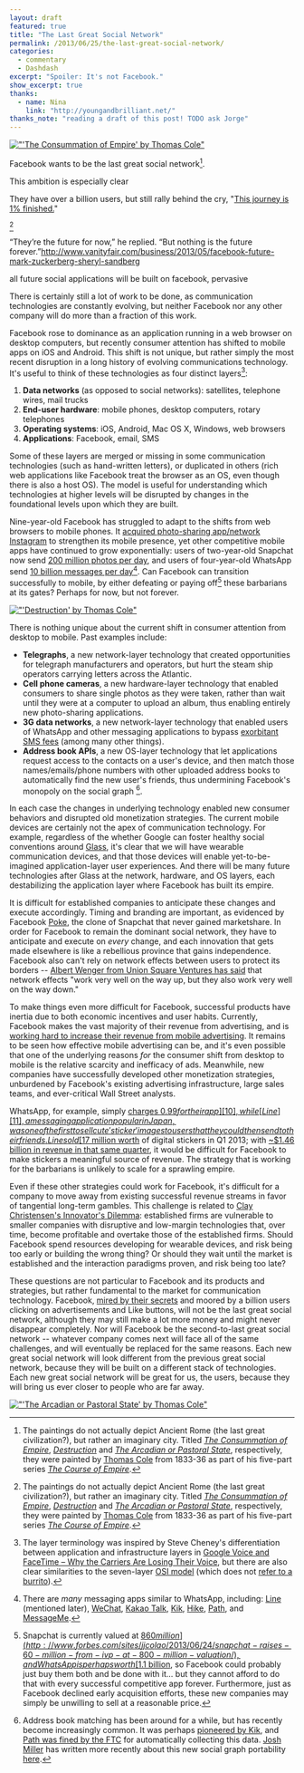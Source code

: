 ```yaml
---
layout: draft
featured: true
title: "The Last Great Social Network"
permalink: /2013/06/25/the-last-great-social-network/
categories:
  - commentary
  - Dashdash
excerpt: "Spoiler: It's not Facebook."
show_excerpt: true
thanks:
  - name: Nina
    link: "http://youngandbrilliant.net/"
thanks_note: "reading a draft of this post! TODO ask Jorge"
---
```

[!["'The Consummation of Empire' by Thomas Cole"](/images/2013/06/The_Course_of_Empire_Consummation_Thomas_Cole_1835_1836.jpg)](http://en.wikipedia.org/wiki/File:The_Course_of_Empire_Consummation_Thomas_Cole_1835_1836.jpeg)

Facebook wants to be the last great social network[^1]. 

This ambition is especially clear

They have over a billion users, but still rally behind the cry, "[This journey is 1% finished.][1]"

[^1]

“They’re the future for now,” he replied. “But nothing is the future forever.”http://www.vanityfair.com/business/2013/05/facebook-future-mark-zuckerberg-sheryl-sandberg

all future social applications will be built on facebook, pervasive

There is certainly still a lot of work to be done, as communication technologies are constantly evolving, but neither Facebook nor any other company will do more than a fraction of this work.

Facebook rose to dominance as an application running in a web browser on desktop computers, but recently consumer attention has shifted to mobile apps on iOS and Android. This shift is not unique, but rather simply the most recent disruption in a long history of evolving communications technology. It's useful to think of these technologies as four distinct layers[^2]:

 1. **Data networks** (as opposed to social networks): satellites, telephone wires, mail trucks
 2. **End-user hardware**: mobile phones, desktop computers, rotary telephones
 3. **Operating systems**: iOS, Android, Mac OS X, Windows, web browsers
 4. **Applications**: Facebook, email, SMS

Some of these layers are merged or missing in some communication technologies (such as hand-written letters), or duplicated in others (rich web applications like Facebook treat the browser as an OS, even though there is also a host OS). The model is useful for understanding which technologies at higher levels will be disrupted by changes in the foundational levels upon which they are built.
 
Nine-year-old Facebook has struggled to adapt to the shifts from web browsers to mobile phones. It [acquired photo-sharing app/network Instagram][2] to strengthen its mobile presence, yet other competitive mobile apps have continued to grow exponentially: users of two-year-old Snapchat now send [200 million photos per day][3], and users of four-year-old WhatsApp send [10 billion messages per day][4][^3]. Can Facebook can transition successfully to mobile, by either defeating or paying off[^4] these barbarians at its gates? Perhaps for now, but not forever.

[!["'Destruction' by Thomas Cole"](/images/2013/06/Cole_Thomas_The_Course_of_Empire_Destruction_1836.jpg)](http://en.wikipedia.org/wiki/File:Cole_Thomas_The_Course_of_Empire_Destruction_1836.jpg)

There is nothing unique about the current shift in consumer attention from desktop to mobile. Past examples include:

 * **Telegraphs**, a new network-layer technology that created opportunities for telegraph manufacturers and operators, but hurt the steam ship operators carrying letters across the Atlantic.
 * **Cell phone cameras**, a new hardware-layer technology that enabled consumers to share single photos as they were taken, rather than wait until they were at a computer to upload an album, thus enabling entirely new photo-sharing applications.
 * **3G data networks**, a new network-layer technology that enabled users of WhatsApp and other messaging applications to bypass [exorbitant SMS fees][5] (among many other things).
 * **Address book APIs**, a new OS-layer technology that let applications request access to the contacts on a user's device, and then match those names/emails/phone numbers with other uploaded address books to automatically find the new user's friends, thus undermining Facebook's monopoly on the social graph [^5].

In each case the changes in underlying technology enabled new consumer behaviors and disrupted old monetization strategies. The current mobile devices are certainly not the apex of communication technology. For example, regardless of the whether Google can foster healthy social conventions around [Glass][6], it's clear that we will have wearable communication devices, and that those devices will enable yet-to-be-imagined application-layer user experiences. And there will be many future technologies after Glass at the network, hardware, and OS layers, each destabilizing the application layer where Facebook has built its empire.

It is difficult for established companies to anticipate these changes and execute accordingly. Timing and branding are important, as evidenced by Facebook [Poke][7], the clone of Snapchat that never gained marketshare. In order for Facebook to remain the dominant social network, they have to anticipate and execute on *every* change, and each innovation that gets made elsewhere is like a rebellious province that gains independence. Facebook also can't rely on network effects between users to protect its borders -- [Albert Wenger from Union Square Ventures has said][8] that network effects "work very well on the way up, but they also work very well on the way down."

To make things even more difficult for Facebook, successful products have inertia due to both economic incentives and user habits. Currently, Facebook makes the vast majority of their revenue from advertising, and is [working hard to increase their revenue from mobile advertising][9]. It remains to be seen how effective mobile advertising can be, and it's even possible that one of the underlying reasons *for* the consumer shift from desktop to mobile is the relative scarcity and inefficacy of ads. Meanwhile, new companies have successfully developed other monetization strategies, unburdened by Facebook's existing advertising infrastructure, large sales teams, and ever-critical Wall Street analysts.

WhatsApp, for example, simply [charges $0.99 for their app][10], while [Line][11], a messaging application popular in Japan, was one of the first to sell cute 'sticker' images to users that they could then send to their friends. Line sold [$17 million worth][12] of digital stickers in Q1 2013; with [~$1.46 billion in revenue in that same quarter][13], it would be difficult for Facebook to make stickers a meaningful source of revenue. The strategy that is working for the barbarians is unlikely to scale for a sprawling empire.

Even if these other strategies could work for Facebook, it's difficult for a company to move away from existing successful revenue streams in favor of tangential long-term gambles. This challenge is related to [Clay Christensen's Innovator's Dilemma][14]: established firms are vulnerable to smaller companies with disruptive and low-margin technologies that, over time, become profitable and overtake those of the established firms. Should Facebook spend resources developing for wearable devices, and risk being too early or building the wrong thing? Or should they wait until the market is established and the interaction paradigms proven, and risk being too late?

These questions are not particular to Facebook and its products and strategies, but rather fundamental to the market for communication technology. Facebook, [mired by their secrets][15] and moored by a billion users clicking on advertisements and Like buttons, will not be the last great social network, although they may still make a lot more money and might never disappear completely. Nor will Facebook be the second-to-last great social network -- whatever company comes next will face all of the same challenges, and will eventually be replaced for the same reasons. Each new great social network will look different from the previous great social network, because they will be built on a different stack of technologies. Each new great social network will be great for us, the users, because they will bring us ever closer to people who are far away.

[!["'The Arcadian or Pastoral State' by Thomas Cole"](/images/2013/06/Cole_Thomas_The_Course_of_Empire_The_Arcadian_or_Pastoral_State_1836.jpg)](http://en.wikipedia.org/wiki/File:Cole_Thomas_The_Course_of_Empire_The_Arcadian_or_Pastoral_State_1836.jpg)

[^1]: The paintings do not actually depict Ancient Rome (the last great civilization?), but rather an imaginary city. Titled *[The Consummation of Empire](http://en.wikipedia.org/wiki/File:The_Course_of_Empire_Consummation_Thomas_Cole_1835_1836.jpeg)*, *[Destruction](http://en.wikipedia.org/wiki/File:Cole_Thomas_The_Course_of_Empire_Destruction_1836.jpg)* and *[The Arcadian or Pastoral State](http://en.wikipedia.org/wiki/File:Cole_Thomas_The_Course_of_Empire_The_Arcadian_or_Pastoral_State_1836.jpg)*, respectively, they were painted by [Thomas Cole](http://en.wikipedia.org/wiki/Thomas_Cole) from 1833-36 as part of his five-part series *[The Course of Empire](http://en.wikipedia.org/wiki/The_Course_of_Empire)*.

[^2]: The layer terminology was inspired by Steve Cheney's differentiation between application and infrastructure layers in [Google Voice and FaceTime – Why the Carriers Are Losing Their Voice](http://techcrunch.com/2010/11/07/google-voice-and-facetime-why-the-carriers-are-losing-their-voice/), but there are also clear similarities to the seven-layer [OSI model](http://en.wikipedia.org/wiki/Seven-layer_model) (which does not [refer to a burrito](http://www.youtube.com/watch?v=Fow7iUaKrq4&t=1m49s)).

[^3]: There are *many* messaging apps similar to WhatsApp, including: [Line](http://line.naver.jp/en/) (mentioned later), [WeChat](http://wechat.com/en/), [Kakao Talk](http://www.kakao.com/talk/en), [Kik](http://kik.com/), [Hike](http://get.hike.in/), [Path](https://path.com/), and [MessageMe](http://messageme.com/).

[^4]: Snapchat is currently valued at [$860 million](http://www.forbes.com/sites/jjcolao/2013/06/24/snapchat-raises-60-million-from-ivp-at-800-million-valuation/), and WhatsApp is perhaps worth [$1.1 billion](http://stevecheney.posterous.com/facebook-and-whatsapp-whats-a-consumer-networ), so Facebook could probably just buy them both and be done with it... but they cannot afford to do that with every successful competitive app forever. Furthermore, just as Facebook declined early acquisition efforts, these new companies may simply be unwilling to sell at a reasonable price.

[^5]: Address book matching has been around for a while, but has recently become increasingly common. It was perhaps [pioneered by Kik](http://venturebeat.com/2010/11/03/kik-messenger-sees-explosive-start-a-mobile-chat-better-than-sms/), and [Path was fined by the FTC](http://www.ftc.gov/opa/2013/02/path.shtm) for automatically collecting this data. [Josh Miller](https://twitter.com/joshm) has written more recently about this new social graph portability [here](https://medium.com/musings-about-text-boxes/8157c364d26a).

[1]: https://www.facebook.com/media/set/?set=a.10151908376636729.1073741825.20531316728&type=3
[2]: http://dealbook.nytimes.com/2012/04/09/facebook-buys-instagram-for-1-billion/
[3]: http://www.forbes.com/sites/jjcolao/2013/06/24/snapchat-raises-60-million-from-ivp-at-800-million-valuation/
[4]: https://twitter.com/WhatsApp/status/344966710241161216
[5]: http://www.bbc.co.uk/news/business-22334338
[6]: http://www.google.com/glass/start/how-it-feels/
[7]: http://techcrunch.com/2012/12/21/facebook-poke-app/
[8]: https://soundcloud.com/rocky-agrawal/my-interview-with-albert/comments/120660911
[9]: http://www.forbes.com/sites/roberthof/2013/05/01/mobile-ads-hit-30-of-facebooks-q1-revenues-but-at-a-cost/
[10]: https://itunes.apple.com/us/app/whatsapp-messenger/id310633997?mt=8
[11]: http://line.naver.jp/en/
[12]:  http://thenextweb.com/asia/2013/05/10/first-earnings-from-messaging-service-line-show-revenue-of-58m-in-q1-2013-17m-from-stickers-alone/
[13]: http://investor.fb.com/releasedetail.cfm?ReleaseID=761090
[14]: http://www.amazon.com/The-Innovators-Dilemma-Revolutionary-Business/dp/0062060244
[15]: /2012/01/06/secrets-make-you-slow/
